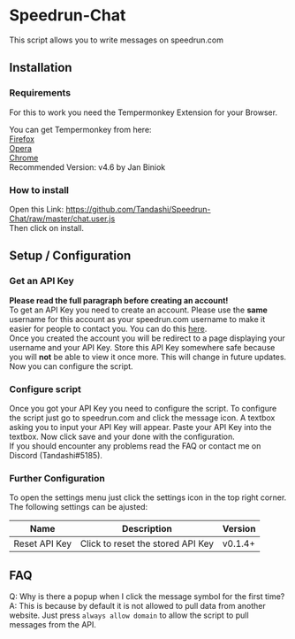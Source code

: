 # Speedrun-Chat
This script allows you to write messages on speedrun.com

## Installation
### Requirements
For this to work you need the Tempermonkey Extension for your Browser.

You can get Tempermonkey from here:  
[Firefox](https://addons.mozilla.org/en-US/firefox/addon/tampermonkey/)  
[Opera](https://addons.opera.com/en/extensions/details/tampermonkey-beta/)  
[Chrome](https://chrome.google.com/webstore/detail/tampermonkey/dhdgffkkebhmkfjojejmpbldmpobfkfo)  
Recommended Version: v4.6 by Jan Biniok

### How to install
Open this Link: https://github.com/Tandashi/Speedrun-Chat/raw/master/chat.user.js  
Then click on install.

## Setup / Configuration
### Get an API Key
**Please read the full paragraph before creating an account!**  
To get an API Key you need to create an account. Please use the **same** username for this account as your speedrun.com username to make it easier for people to contact you. You can do this [here](https://speedrun.tandashi.de/chat/register).  
Once you created the account you will be redirect to a page displaying your username and your API Key. Store this API Key somewhere safe because you will **not** be able to view it once more. This will change in future updates. Now you can configure the script.

### Configure script
Once you got your API Key you need to configure the script. To configure the script just go to speedrun.com and click the message icon. A textbox asking you to input your API Key will appear. Paste your API Key into the textbox. Now click save and your done with the configuration.  
If you should encounter any problems read the FAQ or contact me on Discord (Tandashi#5185).

### Further Configuration
To open the settings menu just click the settings icon in the top right corner. The following settings can be ajusted:

|Name|Description|Version|
|-|-|-|
|Reset API Key|Click to reset the stored API Key|v0.1.4+|

## FAQ
Q: Why is there a popup when I click the message symbol for the first time?  
A: This is because by default it is not allowed to pull data from another website. Just press `always allow domain` to allow the script to pull messages from the API.

